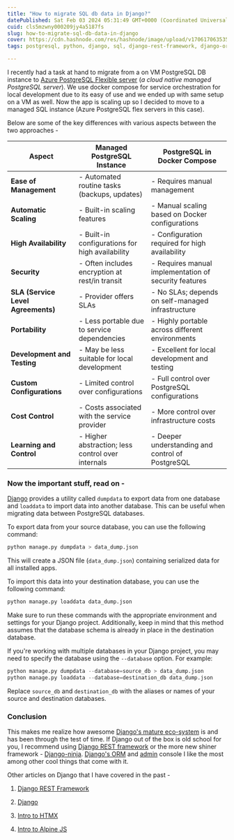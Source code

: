 ```yaml
---
title: "How to migrate SQL db data in Django?"
datePublished: Sat Feb 03 2024 05:31:49 GMT+0000 (Coordinated Universal Time)
cuid: cls5mzwny000209jy4a5187fs
slug: how-to-migrate-sql-db-data-in-django
cover: https://cdn.hashnode.com/res/hashnode/image/upload/v1706170635353/35f932b3-0b88-4d0e-9ec9-2034432f3db4.png
tags: postgresql, python, django, sql, django-rest-framework, django-orm, migrations, azure-postgresql

---
```


I recently had a task at hand to migrate from a on VM PostgreSQL DB instance to [Azure PostgreSQL Flexible server](https://learn.microsoft.com/en-us/azure/postgresql/) (*a cloud native managed PostgreSQL server*). We use docker compose for service orchestration for local development due to its easy of use and we ended up with same setup on a VM as well. Now the app is scaling up so I decided to move to a managed SQL instance (Azure PostgreSQL flex servers in this case).

Below are some of the key differences with various aspects between the two approaches -

| **Aspect** | **Managed PostgreSQL Instance** | **PostgreSQL in Docker Compose** |
| --- | --- | --- |
| **Ease of Management** | \- Automated routine tasks (backups, updates) | \- Requires manual management |
| **Automatic Scaling** | \- Built-in scaling features | \- Manual scaling based on Docker configurations |
| **High Availability** | \- Built-in configurations for high availability | \- Configuration required for high availability |
| **Security** | \- Often includes encryption at rest/in transit | \- Requires manual implementation of security features |
| **SLA (Service Level Agreements)** | \- Provider offers SLAs | \- No SLAs; depends on self-managed infrastructure |
| **Portability** | \- Less portable due to service dependencies | \- Highly portable across different environments |
| **Development and Testing** | \- May be less suitable for local development | \- Excellent for local development and testing |
| **Custom Configurations** | \- Limited control over configurations | \- Full control over PostgreSQL configurations |
| **Cost Control** | \- Costs associated with the service provider | \- More control over infrastructure costs |
| **Learning and Control** | \- Higher abstraction; less control over internals | \- Deeper understanding and control of PostgreSQL |

### Now the important stuff, read on -

[Django](https://www.djangoproject.com/) provides a utility called `dumpdata` to export data from one database and `loaddata` to import data into another database. This can be useful when migrating data between PostgreSQL databases.

To export data from your source database, you can use the following command:

```python
python manage.py dumpdata > data_dump.json
```

This will create a JSON file (`data_dump.json`) containing serialized data for all installed apps.

To import this data into your destination database, you can use the following command:

```python
python manage.py loaddata data_dump.json
```

Make sure to run these commands with the appropriate environment and settings for your Django project. Additionally, keep in mind that this method assumes that the database schema is already in place in the destination database.

If you're working with multiple databases in your Django project, you may need to specify the database using the `--database` option. For example:

```python
python manage.py dumpdata --database=source_db > data_dump.json
python manage.py loaddata --database=destination_db data_dump.json
```

Replace `source_db` and `destination_db` with the aliases or names of your source and destination databases.

### Conclusion

This makes me realize how awesome [Django's mature eco-system](https://djangopackages.org/) is and has been through the test of time. If Django out of the box is old school for you, I recommend using [Django REST framework](https://www.django-rest-framework.org/) or the more new shiner framework - [Django-ninja](https://django-ninja.dev/). [Django's ORM](https://docs.djangoproject.com/en/5.0/topics/db/queries/) and [admin](https://docs.djangoproject.com/en/5.0/ref/contrib/admin/) console I like the most among other cool things that come with it.

Other articles on Django that I have covered in the past -

1. [Django REST Framework](https://nikhilakki.in/web-frameworks-in-python-django-rest-framework)
    
2. [Django](https://nikhilakki.in/web-frameworks-in-python-django)
    
3. [Intro to HTMX](https://nikhilakki.in/htmx-unleashing-the-power-of-dynamic-web-applications)
    
4. [Intro to Alpine JS](https://nikhilakki.in/alpinejs-a-lightweight-javascript-framework-that-packs-a-mountain-of-power)